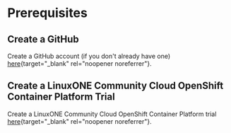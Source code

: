 # Prerequisites

## Create a GitHub
Create a GitHub account (if you don't already have one) [here](https://github.com/join?ref_cta=Sign+up&ref_loc=header+logged+out&ref_page=%2F&source=header-home){target="_blank" rel="noopener noreferrer"}.

## Create a LinuxONE Community Cloud OpenShift Container Platform Trial
Create a LinuxONE Community Cloud OpenShift Container Platform trial [here](https://linuxone.cloud.marist.edu/#/register?flag=OCP){target="_blank" rel="noopener noreferrer"}.